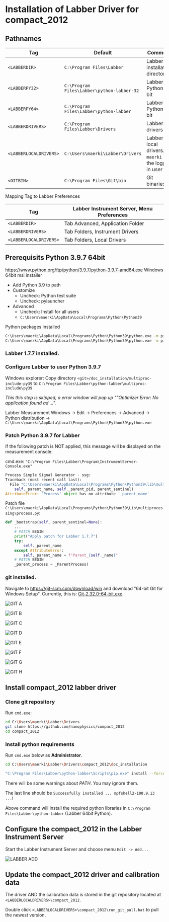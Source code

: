# Installation of Labber Driver for compact_2012

## Pathnames

Tag | Default | Comment
-- | -- | --
`<LABBERDIR>` | `C:\Program Files\Labber` | Labber installation directory
`<LABBERPY32>` | `C:\Program Files\Labber\python-labber-32` | Labber Python 32 bit
`<LABBERPY64>` | `C:\Program Files\Labber\python-labber` | Labber Python 64 bit
`<LABBERDRIVERS>` | `C:\Program Files\Labber\Drivers` | Labber drivers
`<LABBERLOCALDRIVERS>` | `C:\Users\maerki\Labber\Drivers` | Labber local drivers. `maerki` is the logged in user
`<GITBIN>` | `C:\Program Files\Git\bin` | Git binaries

Mapping Tag to Labber Preferences

Tag        | Labber Instrument Server, Menu Preferences
-- | --
`<LABBERDIR>` | Tab Advanced, Application Folder
`<LABBERDRIVERS>` | Tab Folders, Instrument Drivers
`<LABBERLOCALDRIVERS>` | Tab Folders, Local Drivers


## Prerequisits Python 3.9.7 64bit
https://www.python.org/ftp/python/3.9.7/python-3.9.7-amd64.exe
Windows 64bit msi installer
 - Add Python 3.9 to path
 - Customize
   - Uncheck: Python test suite
   - Uncheck: pylauncher
 - Advanced
   - Uncheck: Install for all users
   - `C:\Users\maerki\AppData\Local\Programs\Python\Python39`


Python packages installed
```bash
C:\Users\maerki\AppData\Local\Programs\Python\Python39\python.exe -m pip install --upgrade pip
C:\Users\maerki\AppData\Local\Programs\Python\Python39\python.exe -m pip install -r requirements.txt
```

### Labber 1.7.7 installed.

### Configure Labber to user Python 3.9.7

Windows explorer: Copy directory `<git>/doc_installation/multiproc-include-py39` to `C:\Program Files\Labber\python-labber\multiproc-include\py39`

*This this step is skipped, a error window will pop up ""Optimizer Error: No application found ad ...".*

Labber Measurement Windows -> Edit -> Preferences -> Advanced -> Python distribution -> `C:\Users\maerki\AppData\Local\Programs\Python\Python39\python.exe`

### Patch Python 3.9.7 for Labber

If the following patch is NOT applied, this message will be displayed on the measurement console:

cmd.exe: `"C:\Program Files\Labber\Program\InstrumentServer-Console.exe"`
```python
Process Simple Signal Generator - ssg:
Traceback (most recent call last):
  File "C:\Users\maerki\AppData\Local\Programs\Python\Python39\lib\multiprocessing\process.py", line 303, in _bootstrap
    self._parent_name, self._parent_pid, parent_sentinel)
AttributeError: 'Process' object has no attribute '_parent_name'
```

Patch file `C:\Users\maerki\AppData\Local\Programs\Python\Python39\Lib\multiprocessing\process.py`:


```python
def _bootstrap(self, parent_sentinel=None):
    ...
    # PATCH BEGIN
    print("Apply patch for Labber 1.7.7")
    try:
        self._parent_name
    except AttributeError:
        self._parent_name = f"Parent_{self._name}"
    # PATCH BEGIN
    _parent_process = _ParentProcess(
```



### git installed.

Navigate to https://git-scm.com/download/win and download "64-bit Git for Windows Setup". Currently, this is: [Git-2.32.0-64-bit.exe](https://github.com/git-for-windows/git/releases/download/v2.32.0.windows.1/Git-2.32.0-64-bit.exe).

![GIT A](images/installation_git_a.png "GIT A")

![GIT B](images/installation_git_b.png "GIT B")

![GIT C](images/installation_git_c.png "GIT C")

![GIT D](images/installation_git_d.png "GIT D")

![GIT E](images/installation_git_e.png "GIT E")

![GIT F](images/installation_git_f.png "GIT F")

![GIT G](images/installation_git_g.png "GIT G")

![GIT H](images/installation_git_h.png "GIT H")

## Install compact_2012 labber driver

### Clone git repository

Run `cmd.exe`:
```bash
cd C:\Users\maerki\Labber\Drivers
git clone https://github.com/nanophysics/compact_2012
cd compact_2012
```

### Install python requirements

Run `cmd.exe` below as **Administrator**.
```bash
cd C:\Users\maerki\Labber\Drivers\compact_2012\doc_installation

"C:\Program Files\Labber\python-labber\Scripts\pip.exe" install --force-reinstall --no-cache-dir -r requirements.txt
```

There will be some warnings about *PATH*. You may ignore them.

The last line should be `Successfully installed ... mpfshell2-100.9.13 ...`!

Above command will install the required python libraries in `C:\Program Files\Labber\python-labber` (Labber 64bit Python).

## Configure the compact_2012 in the Labber Instrument Server

Start the Labber Instrument Server and choose menu `Edit -> Add...`

![LABBER ADD](images/installation_labber_add.png "LABBER ADD")

## Update the compact_2012 driver and calibration data

The driver AND the calibration data is stored in the git repository located at `<LABBERLOCALDRIVERS>\compact_2012`.

Double click `<LABBERLOCALDRIVERS>\compact_2012\run_git_pull.bat` to pull the newest version.
